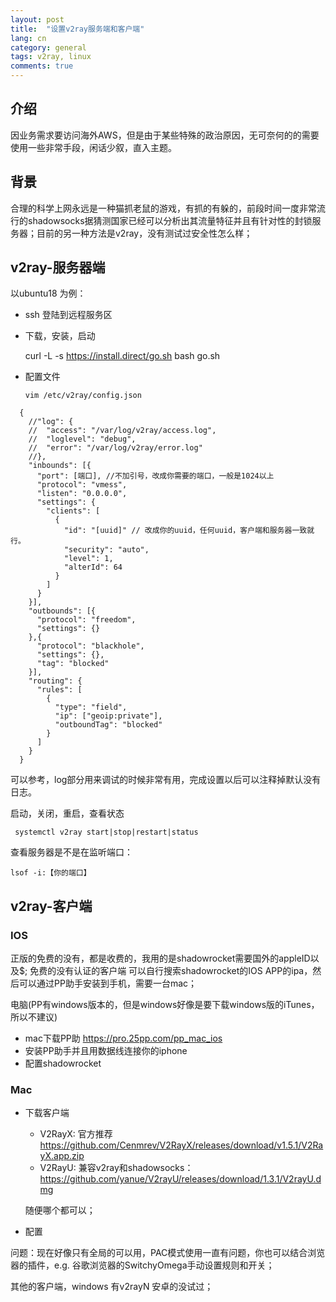 ```yaml
---
layout: post
title:  "设置v2ray服务端和客户端"
lang: cn
category: general
tags: v2ray, linux
comments: true
---
```


## 介绍
因业务需求要访问海外AWS，但是由于某些特殊的政治原因，无可奈何的的需要使用一些非常手段，闲话少叙，直入主题。

## 背景
合理的科学上网永远是一种猫抓老鼠的游戏，有抓的有躲的，前段时间一度非常流行的shadowsocks据猜测国家已经可以分析出其流量特征并且有针对性的封锁服务器；目前的另一种方法是v2ray，没有测试过安全性怎么样；

## v2ray-服务器端
以ubuntu18 为例：
- ssh 登陆到远程服务区
- 下载，安装，启动

    curl -L -s https://install.direct/go.sh
    bash go.sh

- 配置文件

      vim /etc/v2ray/config.json

```
  {
    //"log": {
    //  "access": "/var/log/v2ray/access.log",
    //  "loglevel": "debug",
    //  "error": "/var/log/v2ray/error.log"
    //},
    "inbounds": [{
      "port": [端口], //不加引号，改成你需要的端口，一般是1024以上
      "protocol": "vmess",
      "listen": "0.0.0.0",
      "settings": {
        "clients": [
          {
            "id": "[uuid]" // 改成你的uuid，任何uuid，客户端和服务器一致就行。
            "security": "auto",
            "level": 1,
            "alterId": 64
          }
        ]
      }
    }],
    "outbounds": [{
      "protocol": "freedom",
      "settings": {}
    },{
      "protocol": "blackhole",
      "settings": {},
      "tag": "blocked"
    }],
    "routing": {
      "rules": [
        {
          "type": "field",
          "ip": ["geoip:private"],
          "outboundTag": "blocked"
        }
      ]
    }
  }
```

  可以参考，log部分用来调试的时候非常有用，完成设置以后可以注释掉默认没有日志。

  启动，关闭，重启，查看状态

     systemctl v2ray start|stop|restart|status

  查看服务器是不是在监听端口：

    lsof -i:【你的端口】

## v2ray-客户端

### IOS

正版的免费的没有，都是收费的，我用的是shadowrocket需要国外的appleID以及$; 免费的没有认证的客户端 可以自行搜索shadowrocket的IOS APP的ipa，然后可以通过PP助手安装到手机，需要一台mac；

电脑(PP有windows版本的，但是windows好像是要下载windows版的iTunes，所以不建议)

- mac下载PP助  https://pro.25pp.com/pp_mac_ios
- 安装PP助手并且用数据线连接你的iphone
- 配置shadowrocket

### Mac
- 下载客户端
    - V2RayX: 官方推荐  https://github.com/Cenmrev/V2RayX/releases/download/v1.5.1/V2RayX.app.zip
    - V2RayU: 兼容v2ray和shadowsocks： https://github.com/yanue/V2rayU/releases/download/1.3.1/V2rayU.dmg

  随便哪个都可以；
* 配置

 问题：现在好像只有全局的可以用，PAC模式使用一直有问题，你也可以结合浏览器的插件，e.g. 谷歌浏览器的SwitchyOmega手动设置规则和开关；

 其他的客户端，windows 有v2rayN
 安卓的没试过；



